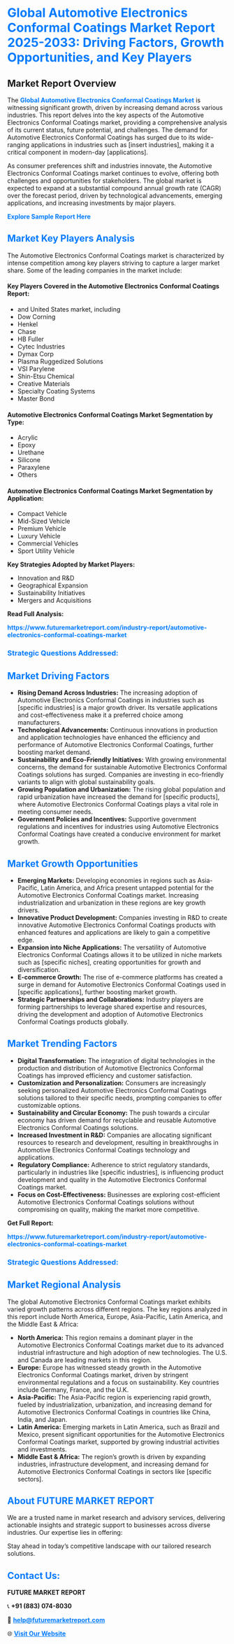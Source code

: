 <h1 style="color: #007BFF;">Global Automotive Electronics Conformal Coatings Market Report 2025-2033: Driving Factors, Growth Opportunities, and Key Players</h1>

<section id="overview">
<h2>Market Report Overview</h2>
<p>The <a href="https://www.futuremarketreport.com/industry-report/automotive-electronics-conformal-coatings-market" style="color: #007BFF; text-decoration: none;"><strong>Global Automotive Electronics Conformal Coatings Market</strong></a> is witnessing significant growth, driven by increasing demand across various industries. This report delves into the key aspects of the Automotive Electronics Conformal Coatings market, providing a comprehensive analysis of its current status, future potential, and challenges. The demand for Automotive Electronics Conformal Coatings has surged due to its wide-ranging applications in industries such as [insert industries], making it a critical component in modern-day [applications].</p>
<p>As consumer preferences shift and industries innovate, the Automotive Electronics Conformal Coatings market continues to evolve, offering both challenges and opportunities for stakeholders. The global market is expected to expand at a substantial compound annual growth rate (CAGR) over the forecast period, driven by technological advancements, emerging applications, and increasing investments by major players.</p>
</section>

<section id="overview">
<p><a href="https://www.futuremarketreport.com/request-sample/reportId=106709" style="color: #007BFF; text-decoration: none;"><strong>Explore Sample Report Here</strong></a></p>
</section>

<section id="key-players">
<h2 style="color: #007BFF;">Market Key Players Analysis</h2>
<p>The Automotive Electronics Conformal Coatings market is characterized by intense competition among key players striving to capture a larger market share. Some of the leading companies in the market include:</p>
<h4>Key Players Covered in the Automotive Electronics Conformal Coatings Report:</h4>
<ul><li>and United States market, including</li><li>Dow Corning</li><li>Henkel</li><li>Chase</li><li>HB Fuller</li><li>Cytec Industries</li><li>Dymax Corp</li><li>Plasma Ruggedized Solutions</li><li>VSI Parylene</li><li>Shin-Etsu Chemical</li><li>Creative Materials</li><li>Specialty Coating Systems</li><li>Master Bond</li></ul>
<h4>Automotive Electronics Conformal Coatings Market Segmentation by Type:</h4>
<ul><li>Acrylic</li><li>Epoxy</li><li>Urethane</li><li>Silicone</li><li>Paraxylene</li><li>Others</li></ul>

<h4>Automotive Electronics Conformal Coatings Market Segmentation by Application:</h4>
<ul><li>Compact Vehicle</li><li>Mid-Sized Vehicle</li><li>Premium Vehicle</li><li>Luxury Vehicle</li><li>Commercial Vehicles</li><li>Sport Utility Vehicle</li></ul>
<p><strong>Key Strategies Adopted by Market Players:</strong></p>
<ul>
<li>Innovation and R&D</li>
<li>Geographical Expansion</li>
<li>Sustainability Initiatives</li>
<li>Mergers and Acquisitions</li>
</ul>
</section>

<section>
<p><strong>Read Full Analysis: </strong></p><a href="https://www.futuremarketreport.com/industry-report/automotive-electronics-conformal-coatings-market" style="color: #007BFF; text-decoration: none;"><strong>https://www.futuremarketreport.com/industry-report/automotive-electronics-conformal-coatings-market</strong></a>
<h3 style="color: #007BFF;">Strategic Questions Addressed:</h3>
</section>

<section id="driving-factors">
<h2 style="color: #007BFF;">Market Driving Factors</h2>
<ul>
<li><strong>Rising Demand Across Industries:</strong> The increasing adoption of Automotive Electronics Conformal Coatings in industries such as [specific industries] is a major growth driver. Its versatile applications and cost-effectiveness make it a preferred choice among manufacturers.</li>
<li><strong>Technological Advancements:</strong> Continuous innovations in production and application technologies have enhanced the efficiency and performance of Automotive Electronics Conformal Coatings, further boosting market demand.</li>
<li><strong>Sustainability and Eco-Friendly Initiatives:</strong> With growing environmental concerns, the demand for sustainable Automotive Electronics Conformal Coatings solutions has surged. Companies are investing in eco-friendly variants to align with global sustainability goals.</li>
<li><strong>Growing Population and Urbanization:</strong> The rising global population and rapid urbanization have increased the demand for [specific products], where Automotive Electronics Conformal Coatings plays a vital role in meeting consumer needs.</li>
<li><strong>Government Policies and Incentives:</strong> Supportive government regulations and incentives for industries using Automotive Electronics Conformal Coatings have created a conducive environment for market growth.</li>
</ul>
</section>

<section id="growth-opportunities">
<h2 style="color: #007BFF;">Market Growth Opportunities</h2>
<ul>
<li><strong>Emerging Markets:</strong> Developing economies in regions such as Asia-Pacific, Latin America, and Africa present untapped potential for the Automotive Electronics Conformal Coatings market. Increasing industrialization and urbanization in these regions are key growth drivers.</li>
<li><strong>Innovative Product Development:</strong> Companies investing in R&D to create innovative Automotive Electronics Conformal Coatings products with enhanced features and applications are likely to gain a competitive edge.</li>
<li><strong>Expansion into Niche Applications:</strong> The versatility of Automotive Electronics Conformal Coatings allows it to be utilized in niche markets such as [specific niches], creating opportunities for growth and diversification.</li>
<li><strong>E-commerce Growth:</strong> The rise of e-commerce platforms has created a surge in demand for Automotive Electronics Conformal Coatings used in [specific applications], further boosting market growth.</li>
<li><strong>Strategic Partnerships and Collaborations:</strong> Industry players are forming partnerships to leverage shared expertise and resources, driving the development and adoption of Automotive Electronics Conformal Coatings products globally.</li>
</ul>
</section>

<section id="trending-factors">
<h2 style="color: #007BFF;">Market Trending Factors</h2>
<ul>
<li><strong>Digital Transformation:</strong> The integration of digital technologies in the production and distribution of Automotive Electronics Conformal Coatings has improved efficiency and customer satisfaction.</li>
<li><strong>Customization and Personalization:</strong> Consumers are increasingly seeking personalized Automotive Electronics Conformal Coatings solutions tailored to their specific needs, prompting companies to offer customizable options.</li>
<li><strong>Sustainability and Circular Economy:</strong> The push towards a circular economy has driven demand for recyclable and reusable Automotive Electronics Conformal Coatings solutions.</li>
<li><strong>Increased Investment in R&D:</strong> Companies are allocating significant resources to research and development, resulting in breakthroughs in Automotive Electronics Conformal Coatings technology and applications.</li>
<li><strong>Regulatory Compliance:</strong> Adherence to strict regulatory standards, particularly in industries like [specific industries], is influencing product development and quality in the Automotive Electronics Conformal Coatings market.</li>
<li><strong>Focus on Cost-Effectiveness:</strong> Businesses are exploring cost-efficient Automotive Electronics Conformal Coatings solutions without compromising on quality, making the market more competitive.</li>
</ul>
</section>

<section>
<p><strong>Get Full Report: </strong></p><a href="https://www.futuremarketreport.com/industry-report/automotive-electronics-conformal-coatings-market" style="color: #007BFF; text-decoration: none;"><strong>https://www.futuremarketreport.com/industry-report/automotive-electronics-conformal-coatings-market</strong></a>
<h3 style="color: #007BFF;">Strategic Questions Addressed:</h3>
</section>


<section id="regional-analysis">
<h2 style="color: #007BFF;">Market Regional Analysis</h2>
<p>The global Automotive Electronics Conformal Coatings market exhibits varied growth patterns across different regions. The key regions analyzed in this report include North America, Europe, Asia-Pacific, Latin America, and the Middle East & Africa:</p>
<ul>
<li><strong>North America:</strong> This region remains a dominant player in the Automotive Electronics Conformal Coatings market due to its advanced industrial infrastructure and high adoption of new technologies. The U.S. and Canada are leading markets in this region.</li>
<li><strong>Europe:</strong> Europe has witnessed steady growth in the Automotive Electronics Conformal Coatings market, driven by stringent environmental regulations and a focus on sustainability. Key countries include Germany, France, and the U.K.</li>
<li><strong>Asia-Pacific:</strong> The Asia-Pacific region is experiencing rapid growth, fueled by industrialization, urbanization, and increasing demand for Automotive Electronics Conformal Coatings in countries like China, India, and Japan.</li>
<li><strong>Latin America:</strong> Emerging markets in Latin America, such as Brazil and Mexico, present significant opportunities for the Automotive Electronics Conformal Coatings market, supported by growing industrial activities and investments.</li>
<li><strong>Middle East & Africa:</strong> The region’s growth is driven by expanding industries, infrastructure development, and increasing demand for Automotive Electronics Conformal Coatings in sectors like [specific sectors].</li>
</ul>
</section>

<footer>
<h2 style="color: #007BFF;">About FUTURE MARKET REPORT</h2>
<p>We are a trusted name in market research and advisory services, delivering actionable insights and strategic support to businesses across diverse industries. Our expertise lies in offering:</p>

<p>Stay ahead in today’s competitive landscape with our tailored research solutions.</p>

<h2 style="color: #007BFF;">Contact Us:</h2>
<p><strong>FUTURE MARKET REPORT</strong></p>
<p>📞 <strong>+91 (883) 074-8030</strong></p>
<p>📧 <strong><a href="mailto:help@futuremarketreport.com" style="color: #007BFF;">help@futuremarketreport.com</a></strong></p>
<p>🌐 <strong><a href="https://www.futuremarketreport.com/" style="color: #007BFF;">Visit Our Website</a></strong></p>
</footer>